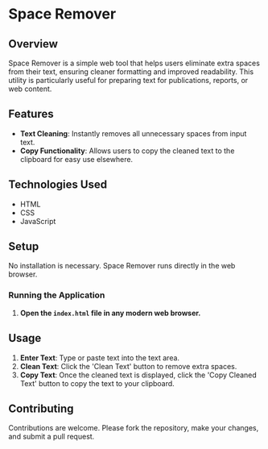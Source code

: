 # Space Remover

## Overview
Space Remover is a simple web tool that helps users eliminate extra spaces from their text, ensuring cleaner formatting and improved readability. This utility is particularly useful for preparing text for publications, reports, or web content.

## Features
- **Text Cleaning**: Instantly removes all unnecessary spaces from input text.
- **Copy Functionality**: Allows users to copy the cleaned text to the clipboard for easy use elsewhere.

## Technologies Used
- HTML
- CSS
- JavaScript

## Setup
No installation is necessary. Space Remover runs directly in the web browser.

### Running the Application
1. **Open the `index.html` file in any modern web browser.**

## Usage
1. **Enter Text**: Type or paste text into the text area.
2. **Clean Text**: Click the 'Clean Text' button to remove extra spaces.
3. **Copy Text**: Once the cleaned text is displayed, click the 'Copy Cleaned Text' button to copy the text to your clipboard.

## Contributing
Contributions are welcome. Please fork the repository, make your changes, and submit a pull request.
